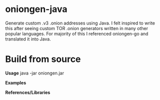 # oniongen-java
Generate custom .v3 .onion addresses using Java.
I felt inspired to write this after seeing custom TOR .onion generators written in many other popular languages. 
For majority of this I referenced oniongen-go and translated it into Java.

# Build from source

**Usage**
java -jar oniongen.jar <regex> 
  
**Examples**

**References/Libraries**
